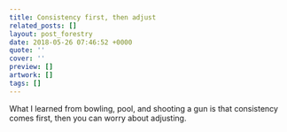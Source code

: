 ```yaml
---
title: Consistency first, then adjust
related_posts: []
layout: post_forestry
date: 2018-05-26 07:46:52 +0000
quote: ''
cover: ''
preview: []
artwork: []
tags: []
---
```

What I learned from bowling, pool, and shooting a gun is that consistency comes first, then you can worry about adjusting. 